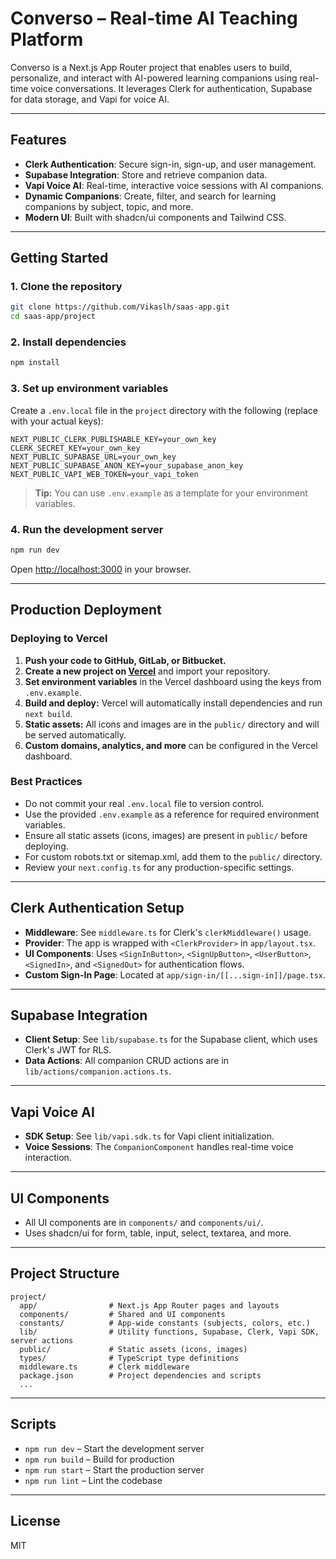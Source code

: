 # Converso – Real-time AI Teaching Platform

Converso is a Next.js App Router project that enables users to build, personalize, and interact with AI-powered learning companions using real-time voice conversations. It leverages Clerk for authentication, Supabase for data storage, and Vapi for voice AI.

---

## Features

- **Clerk Authentication**: Secure sign-in, sign-up, and user management.
- **Supabase Integration**: Store and retrieve companion data.
- **Vapi Voice AI**: Real-time, interactive voice sessions with AI companions.
- **Dynamic Companions**: Create, filter, and search for learning companions by subject, topic, and more.
- **Modern UI**: Built with shadcn/ui components and Tailwind CSS.

---

## Getting Started

### 1. Clone the repository

```bash
git clone https://github.com/Vikaslh/saas-app.git
cd saas-app/project
```

### 2. Install dependencies

```bash
npm install
```

### 3. Set up environment variables

Create a `.env.local` file in the `project` directory with the following (replace with your actual keys):

```env
NEXT_PUBLIC_CLERK_PUBLISHABLE_KEY=your_own_key
CLERK_SECRET_KEY=your_own_key
NEXT_PUBLIC_SUPABASE_URL=your_own_key
NEXT_PUBLIC_SUPABASE_ANON_KEY=your_supabase_anon_key
NEXT_PUBLIC_VAPI_WEB_TOKEN=your_vapi_token
```

> **Tip:** You can use `.env.example` as a template for your environment variables.

### 4. Run the development server

```bash
npm run dev
```

Open [http://localhost:3000](http://localhost:3000) in your browser.

---

## Production Deployment

### Deploying to Vercel

1. **Push your code to GitHub, GitLab, or Bitbucket.**
2. **Create a new project on [Vercel](https://vercel.com/)** and import your repository.
3. **Set environment variables** in the Vercel dashboard using the keys from `.env.example`.
4. **Build and deploy:** Vercel will automatically install dependencies and run `next build`.
5. **Static assets:** All icons and images are in the `public/` directory and will be served automatically.
6. **Custom domains, analytics, and more** can be configured in the Vercel dashboard.

### Best Practices
- Do not commit your real `.env.local` file to version control.
- Use the provided `.env.example` as a reference for required environment variables.
- Ensure all static assets (icons, images) are present in `public/` before deploying.
- For custom robots.txt or sitemap.xml, add them to the `public/` directory.
- Review your `next.config.ts` for any production-specific settings.

---

## Clerk Authentication Setup

- **Middleware**: See `middleware.ts` for Clerk's `clerkMiddleware()` usage.
- **Provider**: The app is wrapped with `<ClerkProvider>` in `app/layout.tsx`.
- **UI Components**: Uses `<SignInButton>`, `<SignUpButton>`, `<UserButton>`, `<SignedIn>`, and `<SignedOut>` for authentication flows.
- **Custom Sign-In Page**: Located at `app/sign-in/[[...sign-in]]/page.tsx`.

---

## Supabase Integration

- **Client Setup**: See `lib/supabase.ts` for the Supabase client, which uses Clerk's JWT for RLS.
- **Data Actions**: All companion CRUD actions are in `lib/actions/companion.actions.ts`.

---

## Vapi Voice AI

- **SDK Setup**: See `lib/vapi.sdk.ts` for Vapi client initialization.
- **Voice Sessions**: The `CompanionComponent` handles real-time voice interaction.

---

## UI Components

- All UI components are in `components/` and `components/ui/`.
- Uses shadcn/ui for form, table, input, select, textarea, and more.

---

## Project Structure

```
project/
  app/                # Next.js App Router pages and layouts
  components/         # Shared and UI components
  constants/          # App-wide constants (subjects, colors, etc.)
  lib/                # Utility functions, Supabase, Clerk, Vapi SDK, server actions
  public/             # Static assets (icons, images)
  types/              # TypeScript type definitions
  middleware.ts       # Clerk middleware
  package.json        # Project dependencies and scripts
  ...
```

---

## Scripts

- `npm run dev` – Start the development server
- `npm run build` – Build for production
- `npm run start` – Start the production server
- `npm run lint` – Lint the codebase

---

## License

MIT
